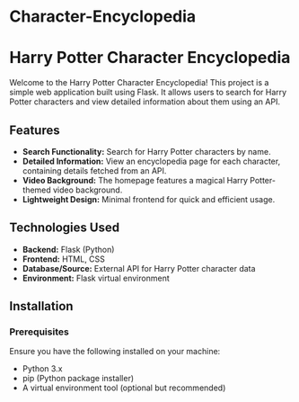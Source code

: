 ﻿# Character-Encyclopedia
# Harry Potter Character Encyclopedia

Welcome to the Harry Potter Character Encyclopedia! This project is a simple web application built using Flask. It allows users to search for Harry Potter characters and view detailed information about them using an API.

## Features

- **Search Functionality:** Search for Harry Potter characters by name.
- **Detailed Information:** View an encyclopedia page for each character, containing details fetched from an API.
- **Video Background:** The homepage features a magical Harry Potter-themed video background.
- **Lightweight Design:** Minimal frontend for quick and efficient usage.

## Technologies Used

- **Backend:** Flask (Python)
- **Frontend:** HTML, CSS
- **Database/Source:** External API for Harry Potter character data
- **Environment:** Flask virtual environment

## Installation

### Prerequisites

Ensure you have the following installed on your machine:

- Python 3.x
- pip (Python package installer)
- A virtual environment tool (optional but recommended)



